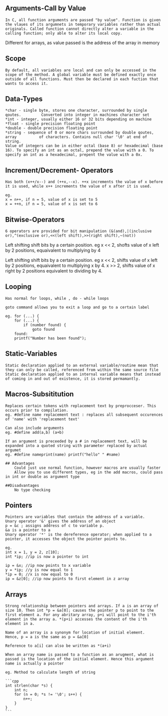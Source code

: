 ## Arguments-Call by Value
	In C, all function arguments are passed "by value". Function is given the vlaues of its argumnets in temporary variables rather than actual originals. Called function cannot directly alter a variable in the calling function; only able to alter its local copy.

Different for arrays, as value passed is the address of the array in memory

## Scope
	By default, all variables are local and can only be accessed in the scope of the method. A global variable must be defined exactly once outside of all functions. Must then be declared in each fuction that wants to access it.

## Data-Types
	*char - single byte, stores one character, surrounded by single qoutes.   		Converted into integer in machines character set
	*int - integer, usually either 16 or 32 bits depending on machine
	*float - single precision floating point
	*double - double precision floating point
	*string - sequence of 0 or more chars surrounded by double qoutes, array 		  of characters. Contains null char '\0' at end of string.
	Value of integers can be in either octal (base 8) or hexadecimal (base 16). To specify an int as an octal, prepend the value with a 0. To specify an int as a hexadecimal, prepent the value with a 0x.

	
## Increment/Decrement- Operators
	
	Has both (x++/x--) and (++x,--x). ++x increments the value of x before it is used, while x++ increments the value of x after it is used. 

	eg.
	x = n++, if n = 5, value of x is set to 5
	x = ++n, if n = 5, value of x is set to 6

## Bitwise-Operators
	6 operators are provided for bit manipulation (&(and),|(inclusive or),^(exclusive or),<<(left shift),>>(right shift),~(not))

Left shifting shift bits by a certain position. eg x << 2, shofts value of x left by 2 positions, equaivalent to multiplying by 4

Left shifting shift bits by a certain position. eg x << 2, shifts value of x left by 2 positions, equaivalent to multiplying x by 4. x >> 2, shifts value of x right by 2 positions equivalent to dividing by 4.

## Looping
	Has normal for loops, while , do - while loops

	goto command allows you to exit a loop and go to a certain label
	
	eg. for (...) {
		for (...) {
			if (number found) {
				goto found
	    found:	
		printf("Number has been found");

## Static-Variables
	Static declaration applied to an external variable/routine mean that they can only be called, referenced from within the same source file
	Static declaration applied to an internal variable means that instead of coming in and out of existence, it is stored permamantly.

## Macros-Subsititution
	Replaces certain tokens with replacement text by preprocceser. This occurs prior to compilation.
	eg. #define name replacement text : replaces all subsequent occurences of 'name' with 'replacement text'

	Can also include arguments
	eg. #define add(a,b) (a+b)

	If an argument is preceeded by a # in replacement text, will be expanded into a quoted string with parameter replaced by actual argumet
	eg. #define nameprint(name) printf("hello" " #name)

	## Advantages	
		Could just use normal function, however macros are usually faster	
		Allow you to use different types, eg in the add macros, could pass in int or double as argument type
	
	##Disadvantages
		No type checking

## Pointers
	Pointers are variables that contain the address of a variable.
	Unary operator '&' gives the address of an object
	p = &c ; assigns address of c to variable p.
	&a is a pointer to a
	Unary operator '*' is the dereference operator; when applied to a pointer, it accesses the object the pointer points to.

	eg.
	int x = 1, y = 2, z[10];
	int *ip; //ip is now a pointer to int
	
	ip = &x; //ip now points to x variable
	y = *ip; //y is now equal to 1
	*ip = 0; //x is now equal to 0
	ip = &z[0]; //ip now points to first element in z array

## Arrays
	Strong relationship between pointers and arrays. If a is an array of size 10. Then int *p = &a[0]; causes the pointer p to point to the first element a. For any abritary array, p+i will point to the i'th element in the array a. *(p+i) accesses the content of the i'th element in a. 

	Name of an array is a synonym for location of initial element. 
	Hence, p = a is the same as p = &a[0]
	
	Reference to a[i] can also be written as *(a+i)

	When an array name is passed to a function as an arugment, what is passed is the location of the initial element. Hence this argument name is actually a pointer
	
	eg. Method to calculate length of string

	```cpp
	int strlen(char *s) {
		int n;
		for (n = 0; *s != '\0'; s++) {
			n++;
		}
	}
	```
		
